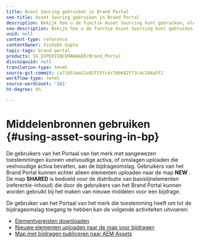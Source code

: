 ```yaml
---
title: Asset Souring gebruiken in Brand Portal
seo-title: Asset Souring gebruiken in Brand Portal
description: Bekijk hoe u de functie Asset Sourcing kunt gebruiken, elementen kunt uploaden naar de map met bijdragen en de map met bijdragen kunt publiceren naar AEM Assets in Brand Portal.
seo-description: Bekijk hoe u de functie Asset Sourcing kunt gebruiken, elementen kunt uploaden naar de map met bijdragen en de map met bijdragen kunt publiceren naar AEM Assets in Brand Portal.
uuid: null
content-type: reference
contentOwner: Vishabh Gupta
topic-tags: brand-portal
products: SG_EXPERIENCEMANAGER/Brand_Portal
discoiquuid: null
translation-type: tm+mt
source-git-commit: ca71b51ea51a92f23fc4c7d6682f73c4c204a5f2
workflow-type: tm+mt
source-wordcount: '161'
ht-degree: 0%

---
```



# Middelenbronnen gebruiken {#using-asset-souring-in-bp}

De gebruikers van het Portaal van het merk met aangewezen toestemmingen kunnen veelvoudige activa, of omslagen uploaden die veelvoudige activa bevatten, aan de bijdrageomslag. Gebruikers van het Brand Portal kunnen echter alleen elementen uploaden naar de map **NEW** . De map **SHARED** is bedoeld voor de distributie van basislijnelementen (referentie-inhoud) die door de gebruikers van het Brand Portal kunnen worden gebruikt bij het maken van nieuwe middelen voor een bijdrage.

De gebruiker van het Portaal van het merk die toestemming heeft om tot de bijdrageomslag toegang te hebben kan de volgende activiteiten uitvoeren:

* [Elementvereisten downloaden](brand-portal-download-asset-requirements.md)
* [Nieuwe elementen uploaden naar de map voor bijdragen](brand-portal-upload-assets-to-contribution-folder.md)
* [Map met bijdragen publiceren naar AEM Assets](brand-portal-publish-contribution-folder-to-aem-assets.md)